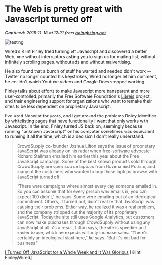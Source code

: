 # The Web is pretty great with Javascript turned off

_Captured: 2015-11-18 at 17:21 from [boingboing.net](http://boingboing.net/2015/11/18/the-web-is-pretty-great-with-j.html)_

![testing](http://media.boingboing.net/wp-content/uploads/2015/11/testing.gif)

Wired's Klint Finley tried turning off Javascript and discovered a better Web, one without interruptors asking you to sign up for mailing list, without infinitely scrolling pages, without ads and without malvertising.

He also found that a bunch of stuff he wanted and needed didn't work -- Twitter no longer counted his keystrokes, Wired no longer let him comment, he couldn't watch Youtube videos and Google Docs stopped working.

Finley talks about efforts to make Javascript more transparent and more user-controlled, primarily the Free Software Foundation's [Librejs](http://www.gnu.org/software/librejs/) project, and their engineering support for organizations who want to remake their sites to be less dependent on proprietary Javascript.

I've used Noscript for years, and I get around the problems Finley identifies by whitelisting pages that have functionality I want that only works with Javascript. In the end, Finley turned JS back on, seemingly because running "unknown Javascript" on his computer sometimes was equivalent to running it all the time, which is a decision I don't really understand.

> CrowdSupply co-founder Joshua Lifton says the issue of proprietary JavaScript was already on his radar when free-software advocate Richard Stallman emailed him earlier this year about the Free JavaScript campaign. Some of the best known products sold through CrowdSupply are open source laptops from Novena and Purism, and many of the customers who wanted to buy those laptops browse with JavaScript turned off. 
> 
> "There were campaigns where almost every day someone emailed in. So you can assume that for every person who emails in, you can expect 100 didn't," he says. Some were emailing out of an ideological commitment. Others, it turned out, didn't realize that JavaScript was causing their problems. Either way, he realized it was a real problem, and the company stripped out the majority of its proprietary JavaScript. Today the site still uses Google Analytics, but customers can now make purchases through CrowdSupply without using any JavaScript at all. As a result, Lifton says, the site is speedier and easier to use, which he expects will only increase sales. "There's certainly an ideological slant here," he says. "But it's not bad for business."

[I Turned Off JavaScript for a Whole Week and It Was Glorious](http://www.wired.com/2015/11/i-turned-off-javascript-for-a-whole-week-and-it-was-glorious/) [Klint Finley/Wired]

